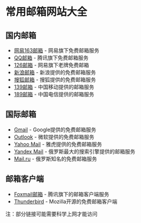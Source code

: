 # 常用邮箱网站大全

## 国内邮箱

- [网易163邮箱](https://mail.163.com/) - 网易旗下免费邮箱服务
- [QQ邮箱](https://mail.qq.com/) - 腾讯旗下免费邮箱服务
- [126邮箱](https://www.126.com/) - 网易旗下老牌免费邮箱
- [新浪邮箱](https://mail.sina.com.cn/) - 新浪提供的免费邮箱服务
- [搜狐邮箱](https://mail.sohu.com/) - 搜狐提供的免费邮箱服务
- [139邮箱](https://www.139.com/) - 中国移动提供的邮箱服务
- [189邮箱](https://mail.189.cn/) - 中国电信提供的邮箱服务

## 国际邮箱

- [Gmail](https://gmail.google.com/) - Google提供的免费邮箱服务
- [Outlook](https://outlook.live.com/) - 微软提供的免费邮箱服务
- [Yahoo Mail](https://mail.yahoo.com/) - 雅虎提供的免费邮箱服务
- [Yandex Mail](https://mail.yandex.com/) - 俄罗斯最大的搜索引擎提供的邮箱服务
- [Mail.ru](https://mail.ru/) - 俄罗斯知名的免费邮箱服务

## 邮箱客户端

- [Foxmail邮箱](https://www.foxmail.com/) - 腾讯旗下的邮箱客户端服务
- [Thunderbird](https://www.thunderbird.net/) - Mozilla开源的免费邮箱客户端

注：部分链接可能需要科学上网才能访问

